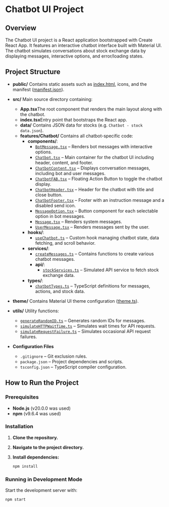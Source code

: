 
# Chatbot UI Project

## Overview

The Chatbot UI project is a React application bootstrapped with Create React App. It features an interactive chatbot interface built with Material UI. The chatbot simulates conversations about stock exchange data by displaying messages, interactive options, and error/loading states.

## Project Structure

- **public/** Contains static assets such as [index.html](public/index.html), icons, and the manifest ([manifest.json](public/manifest.json)).
- **src/** Main source directory containing:

  - **App.tsx**The root component that renders the main layout along with the chatbot.
  - **index.tsx**Entry point that bootstraps the React app.
  - **data/** Contains JSON data for stocks (e.g. `Chatbot - stock data.json`).
  - **features/Chatbot/** Contains all chatbot-specific code:
    - **components/**:
      - [`BotMessage.tsx`](src/features/Chatbot/components/BotMessage.tsx) – Renders bot messages with interactive options.
      - [`Chatbot.tsx`](src/features/Chatbot/components/Chatbot.tsx) – Main container for the chatbot UI including header, content, and footer.
      - [`ChatbotContent.tsx`](src/features/Chatbot/components/ChatbotContent.tsx) – Displays conversation messages, including bot and user messages.
      - [`ChatbotFAB.tsx`](src/features/Chatbot/components/ChatbotFAB.tsx) – Floating Action Button to toggle the chatbot display.
      - [`ChatbotHeader.tsx`](src/features/Chatbot/components/ChatbotHeader.tsx) – Header for the chatbot with title and close button.
      - [`ChatbotFooter.tsx`](src/features/Chatbot/components/ChatbotFooter.tsx) – Footer with an instruction message and a disabled send icon.
      - [`MessageOption.tsx`](src/features/Chatbot/components/MessageOption.tsx) – Button component for each selectable option in bot messages.
      - [`Message.tsx`](src/features/Chatbot/components/Message.tsx) – Renders system messages.
      - [`UserMessage.tsx`](src/features/Chatbot/components/UserMessage.tsx) – Renders messages sent by the user.
    - **hooks/**:
      - [`useChatbot.ts`](src/features/Chatbot/hooks/useChatbot.ts) – Custom hook managing chatbot state, data fetching, and scroll behavior.
    - **services/**:
      - [`createMessages.ts`](src/features/Chatbot/services/createMessages.ts) – Contains functions to create various chatbot messages.
      - **api/**:
        - [`stockServices.ts`](src/features/Chatbot/services/api/stockServices.ts) – Simulated API service to fetch stock exchange data.
    - **types/**:
      - [`chatbotTypes.ts`](src/features/Chatbot/types/chatbotTypes.ts) – TypeScript definitions for messages, actions, and stock data.
- **theme/** Contains Material UI theme configuration ([theme.ts](src/theme/theme.ts)).
- **utils/** Utility functions:

  - [`generateRandomID.ts`](src/utils/generateRandomID.ts) – Generates random IDs for messages.
  - [`simulateHTTPWaitTime.ts`](src/utils/simulateHTTPWaitTime.ts) – Simulates wait times for API requests.
  - [`simulateRequestFailure.ts`](src/utils/simulateRequestFailure.ts) – Simulates occasional API request failures.
- **Configuration Files**

  - `.gitignore` – Git exclusion rules.
  - `package.json` – Project dependencies and scripts.
  - `tsconfig.json` – TypeScript compiler configuration.

## How to Run the Project

### Prerequisites

- **Node.js** (v20.0.0 was used)
- **npm** (v9.6.4 was used)

### Installation

1. **Clone the repository.**
2. **Navigate to the project directory.**
3. **Install dependencies:**

   ```sh
   npm install
   ```

### Running in Development Mode

Start the development server with:

```sh
npm start
```
